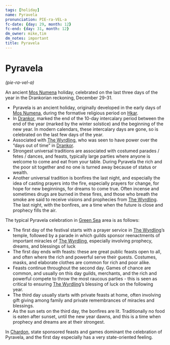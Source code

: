 ```yaml
---
tags: [holiday]
name: Pyravela
pronunciation: PIE-ra-VEL-a
fc-date: {day: 29, month: 12}
fc-end: {day: 31, month: 12}
dm_owner: mike,tim
dm_notes: important
title: Pyravela
---
```

# Pyravela
*(pie-ra-vel-a)*

An ancient [Mos Numena](<../religions/mos-numena/mos-numena.md>) holiday, celebrated on the last three days of the year in the Drankorian reckoning, December 29-31. 

- Pyravela is an ancient holiday, originally developed in the early days of [Mos Numena](<../religions/mos-numena/mos-numena.md>), during the formative religious period on [Hkar](<../../history/pre-downfall/hkar.md>).
- In [Drankor](<../../history/drankorian-era/drankorian-empire.md>), marked the end of the 10-day intercalary period between the end of the year (marked by the winter solstice) and the beginning of the new year. In modern calendars, these intercalary days are gone, so is celebrated on the last few days of the year.
- Associated with [The Wyrdling](<../gods/incorporeal-gods/mos-numena-pantheon/the-wyrdling.md>), who was seen to have power over the “days out of time” in [Drankor](<../../history/drankorian-era/drankorian-empire.md>).
- Strongest universal traditions are associated with costumed parades / fetes / dances, and feasts, typically large parties where anyone is welcome to come and eat from your table. During Pyravela the rich and the poor sit together and no one is turned away because of status or wealth. 
- Another universal tradition is bonfires the last night, and especially the idea of casting prayers into the fire, especially prayers for change, for hope for new beginnings, for dreams to come true. Often incense and sometimes drugs are burned in these fires, and those who breath the smoke are said to receive visions and prophecies from [The Wyrdling](<../gods/incorporeal-gods/mos-numena-pantheon/the-wyrdling.md>). The last night, with the bonfires, are a time when the future is close and prophecy fills the air. 

The typical Pyravela celebration in [Green Sea](<../../gazetteer/green-sea.md>) area is as follows:

- The first day of the festival starts with a prayer service in [The Wyrdling](<../gods/incorporeal-gods/mos-numena-pantheon/the-wyrdling.md>)’s temple, followed by a parade in which guilds sponsor reenactments of important miracles of [The Wyrdling](<../gods/incorporeal-gods/mos-numena-pantheon/the-wyrdling.md>), especially involving prophecy, dreams, and blessings of luck
- The first day ends with feasts: these are great public feasts open to all, and often where the rich and powerful serve their guests. Costumes, masks, and elaborate clothes are common for rich and poor alike. 
- Feasts continue throughout the second day. Games of chance are common, and usually on this day guilds, merchants, and the rich and powerful compete to throw the most raucous parties - this is seen as critical to ensuring [The Wyrdling](<../gods/incorporeal-gods/mos-numena-pantheon/the-wyrdling.md>)’s blessing of luck on the following year. 
- The third day usually starts with private feasts at home, often involving gift giving among family and private remembrances of miracles and blessings.
- As the sun sets on the third day, the bonfires are lit. Traditionally no food is eaten after sunset, until the new year dawns, and this is a time when prophecy and dreams are at their strongest.

In [Chardon](<../../gazetteer/greater-chardon/chardonian-empire/chardon/chardon.md>), state sponsored feasts and games dominant the celebration of Pyravela, and the first day especially has a very state-oriented feeling. 